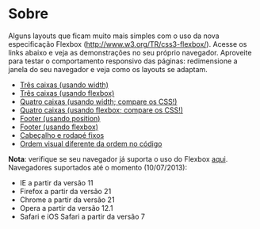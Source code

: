 # Sobre

Alguns layouts que ficam muito mais simples com o uso da nova especificação
Flexbox (http://www.w3.org/TR/css3-flexbox/). Acesse os links abaixo e
veja as demonstrações no seu próprio navegador. Aproveite para testar o
comportamento responsivo das páginas: redimensione a janela do seu
navegador e veja como os layouts se adaptam.

* [Três caixas (usando width)](http://luiz.github.io/flexbox-demo/caixas-width.html)
* [Três caixas (usando flexbox)](http://luiz.github.io/flexbox-demo/caixas-flexbox.html)
* [Quatro caixas (usando width; compare os CSS!)](http://luiz.github.io/flexbox-demo/caixas-mais-uma-width.html)
* [Quatro caixas (usando flexbox; compare os CSS!)](http://luiz.github.io/flexbox-demo/caixas-mais-uma-flexbox.html)
* [Footer (usando position)](http://luiz.github.io/flexbox-demo/footer-position.html)
* [Footer (usando flexbox)](http://luiz.github.io/flexbox-demo/footer-flexbox.html)
* [Cabeçalho e rodapé fixos](http://luiz.github.io/flexbox-demo/fixed-header.html)
* [Ordem visual diferente da ordem no código](http://luiz.github.io/flexbox-demo/order.html)

**Nota**: verifique se seu navegador já suporta o uso do Flexbox
[aqui](http://caniuse.com/flexbox). Navegadores suportados até o momento
(10/07/2013):

* IE a partir da versão 11
* Firefox a partir da versão 21
* Chrome a partir da versão 21
* Opera a partir da versão 12.1
* Safari e iOS Safari a partir da versão 7
